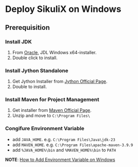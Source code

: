 # Deploy SikuliX on Windows

## Prerequisition

### Install JDK
1. From [Oracle](https://www.oracle.com/tw/java/technologies/downloads/#jdk23-windows), JDL Windows x64-installer.
2. Double click to install.

### Install Jython Standalone
1. Get Jython Installer from [Jython Official Page](https://www.jython.org/download.html).
2. Double to install.

### Install Maven for Project Management
1. Get installer from [Maven Official Page](https://maven.apache.org/download.cgi).
2. Unzip and move to `C:\Program Files\`

### Congifure Environment Variable

- add `JAVA_HOME`. e.g. `C:\Program Files\Java\jdk-23`
- add `MAVEN_HOME`. e.g. `C:\Program Files\apache-maven-3.9.9`
- add `%JAVA_HOME%\bin` and `%MAVEN_HOME%\bin` to `PATH`

**NOTE**: [How to Add Environment Variable on Windows](https://tw.windows-office.net/?p=13178#gsc.tab=0)

